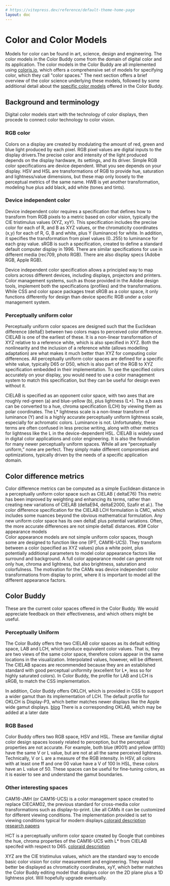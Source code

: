 ```yaml
---
# https://vitepress.dev/reference/default-theme-home-page
layout: doc
---
```


# Color and Color Models
Models for color can be found in art, science, design and engineering. The color models in the Color Buddy come from the domain of digital color and its application. The color models in the Color Buddy are all implemented using [colorjs.io](https://colorjs.io/docs/spaces), which offers a comprehensive set of models for specifying color, which they call "color spaces." The next section offers a brief overview of the color science underlying these models, followed by some additional detail about the  [specific color models](#color-buddy) offered in the Color Buddy.

## Background and terminology
Digital color models start with the technology of color displays, then procede to connect color technology to color vision. 
### RGB color
Colors on a display are created by modulating the amount of red, green and blue light produced by each pixel. RGB pixel values are digital inputs to the display drivers.The precise color and intensity of the light produced depends on the display hardware, its settings, and its driver. Simple RGB color specifications are device dependent. What you see depends on your display. HSV and HSL are transformations of RGB to provide hue, saturation and lightness/value dimensions, but these map only loosely to the perceptual metrics of the same name. HWB is yet another transformation, modeling hue plus add black, add white (tones and tints).
### Device independent color
Device independent color requires a specification that defines how to transform from RGB pixels to a metric based on color vision, typically the CIE tristimulus values (XYZ, xyY). This specification includes the precise color for each of R, and B as XYZ values, or the chromaticity coordinates (x,y) for each of R, G, B and white, plus Y (luminance) for white. In addition, it specifies the transformation from pixel values (0..255) to luminance for each gray value. sRGB is such a specification, created to define a standard default computer display in 1996. There are similar specifications for use in different media (rec709, photo RGB). There are also display specs (Adobe RGB, Apple RGB). 

Device independent color specification allows a principled way to map colors across different devices, including displays, projectors and printers. Color management systems, such as those provided in the Adobe design tools, implement both the specifications (profiles) and the transformations. While CSS and color space packages treat sRGB as a color space, it only functions differently for design than device specific RGB under a color management system. 
### Perceptually uniform color
Perceptually uniform color spaces are designed such that the Euclidean difference (deltaE) between two colors maps to perceived color difference. CIELAB is one of the earliest of these. It is a non-linear transformation of XYZ relative to a reference white, which is also specified in XYZ. Both the nonlinearity and the inclusion of a reference white (allows modelling adaptation) are what makes it much better than XYZ for computing color differences. All perceptually uniform color spaces are defined for a specific white value, typically D65 or D50, which is also part of the RGB to XYZ specification embedded in their implementation. To see the specified colors accurately on your display, you would need to use a color management system to match this specification, but they can be useful for design even without it.

CIELAB is specified as an opponent color space, with two axes that are roughly red-green (a) and blue-yellow (b), plus lightness (L*). The a,b axes can be converted to a hue, chroma specification (LCH) by viewing them as polar coordinates. The L* lightness scale is a non-linear transform of luminance (Y) and is a highly accurate perceptually uniform lightness scale, especially for achromatic colors. Luminance is not. Unfortunately, these terms are often confused in less precise writing, along with other metrics for lightness like the L in the device-dependent HSL.
CIELAB is widely used in digital color applications and color engineering. It is also the foundation for many newer perceptually uniform spaces. While all are “perceptually uniform,” none are perfect.  They simply make different compromises and optimizations, typically driven by the needs of a specific application domain. 
## Color difference metrics
Color difference metrics can be computed as a simple Euclidean distance in a perceptually uniform color space such as CIELAB ( deltaE76) This metric has been improved by weighting and enhancing its terms, rather than creating new variations of CIELAB (deltaE94, deltaE2000, Szafir et al.). The color difference specification for the CIELAB LCH formulation is CMC, which includes some nuances beyond the obvious mathematical formulation. Any new uniform color space has its own deltaE plus potential variations. Often, the more accurate differences are not simple deltaE distances.
#3# Color appearance models  
Color appearance models are not simple uniform color spaces, though some are designed to function like one (IPT, CAM16-UCS). They transform between a color (specified as XYZ values) plus a white point, plus potentially additional parameters to model color appearance factors like surround and background. A full color appearance model can generate not only hue, chroma and lightness, but also brightness, saturation and colorfulness. The motivation for the CAMs was device independent color transformations from display to print, where it is important to model all the different appearance factors. 
<a name="color-buddy"></a>
## Color Buddy
These are the current color spaces offered in the Color Buddy. We would appreciate feedback on their effectiveness, and which others might be useful.
### Perceptually Uniform
The Color Buddy offers the two CIELAB color spaces as its default editing space, LAB and LCH, which produce equivalent color values. That is, they are two views of the same color space, therefore colors appear in the same locations in the visualization. Interpolated values, however, will be different. The CIELAB spaces are recommended because they are an established standard with good perceptual uniformity (excellent for L*, less so for highly saturated colors). In Color Buddy, the profile for LAB and LCH is sRGB, to match the CSS implementation.

In addition, Color Buddy offers OKLCH, which is provided in CSS to support a wider gamut than its implementation of LCH. The default profile for OKLCH is Display-P3, which better matches newer displays like the Apple wide gamut displays. [blog](https://blog.logrocket.com/oklch-css-consistent-accessible-color-palettes/) There is a corresponding OKLAB, which may be added at a later date
### RGB Based
Color Buddy offers two RGB space, HSV and HSL. These are familiar digital color design spaces loosely related to perception, but the perceptual properties are not accurate. For example, both blue (#001) and yellow (#110) have the same V or L value, but are not at all the same perceived lightness. Technically, V or L are a measure of the RGB intensity. In HSV, all colors with at least one ff and one 00 value have a V of 100 In HSL, these colors have an L value of 50. These spaces can be useful for fine-tuning colors, as it is easier to see and understand the gamut boundaries. 
### Other interesting spaces
CAM16-JMH (or CAM16-UCS) is a color management space created to replace CIECAM02, the previous standard for cross-media color transformations such as display-to-print.  Like all CAMs it can be customized for different viewing conditions. The implementation provided is set to viewing conditions typical for modern displays.[coloraid description](https://facelessuser.github.io/coloraide/colors/cam16_ucs/) [research papers](https://www.researchgate.net/publication/318152296_Comprehensive_color_solutions_CAM16_CAT16_and_CAM16-UCS)  

HCT is a perceptually uniform color space created by Google that combines the hue, chroma properties of the CAM16-UCS with L* from CIELAB specifed with respect to D65. [coloraid description](https://facelessuser.github.io/coloraide/colors/hct/)

XYZ are the CIE tristimulus values, which are the standard way to encode basic color vision for color measurement and engineering. They would better be displayed as chromaticity coordinates, xyY, which better matches the Color Buddy editing model that displays color on the 2D plane plus a 1D lightness plot. Will hopefully upgrade eventually.

